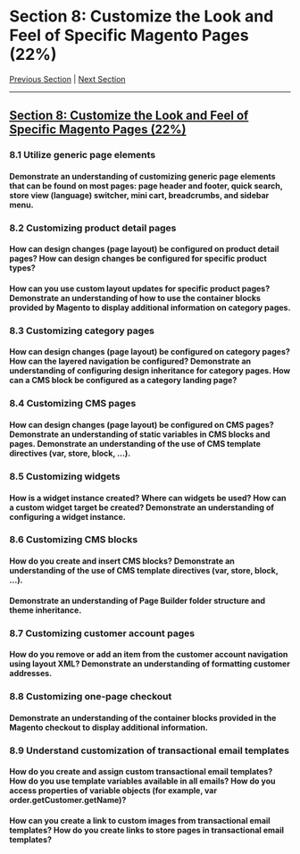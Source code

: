 # Section 8: Customize the Look and Feel of Specific Magento Pages (22%)

[Previous Section](./7.md) | [Next Section](./9.md)

-----

## [Section 8: Customize the Look and Feel of Specific Magento Pages (22%)](./8.md)

### **8.1**  Utilize generic page elements

#### **Demonstrate an understanding of customizing generic page elements that can be found on most pages: page header and footer, quick search, store view (language) switcher, mini cart, breadcrumbs, and sidebar menu.**

### **8.2**  Customizing product detail pages

#### **How can design changes (page layout) be configured on product detail pages? How can design changes be configured for specific product types?**

#### **How can you use custom layout updates for specific product pages? Demonstrate an understanding of how to use the container blocks provided by Magento to display additional information on category pages.**

### **8.3**  Customizing category pages

#### **How can design changes (page layout) be configured on category pages? How can the layered navigation be configured? Demonstrate an understanding of configuring design inheritance for category pages. How can a CMS block be configured as a category landing page?**

### **8.4**  Customizing CMS pages

#### **How can design changes (page layout) be configured on CMS pages? Demonstrate an understanding of static variables in CMS blocks and pages. Demonstrate an understanding of the use of CMS template directives (var, store, block, …).**

### **8.5**  Customizing widgets

#### **How is a widget instance created? Where can widgets be used? How can a custom widget target be created? Demonstrate an understanding of configuring a widget instance.**

### **8.6**  Customizing CMS blocks

#### **How do you create and insert CMS blocks? Demonstrate an understanding of the use of CMS template directives (var, store, block, …).**

#### **Demonstrate an understanding of Page Builder folder structure and theme inheritance.**

### **8.7**  Customizing customer account pages

#### **How do you remove or add an item from the customer account navigation using layout XML? Demonstrate an understanding of formatting customer addresses.**

### **8.8**  Customizing one-page checkout

#### **Demonstrate an understanding of the container blocks provided in the Magento checkout to display additional information.**

### **8.9**  Understand customization of transactional email templates

#### **How do you create and assign custom transactional email templates? How do you use template variables available in all emails? How do you access properties of variable objects (for example, var order.getCustomer.getName)?**

#### **How can you create a link to custom images from transactional email templates? How do you create links to store pages in transactional email templates?**

